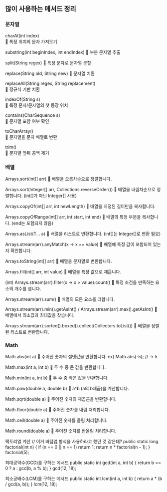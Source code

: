 ## 많이 사용하는 메서드 정리

### 문자열

charAt(int index)	
📌 특정 위치의 문자 가져오기	

substring(int beginIndex, int endIndex)	
📌 부분 문자열 추출

split(String regex)
📌 특정 문자로 문자열 분할		

replace(String old, String new)	
📌 문자열 치환

replaceAll(String regex, String replacement)	
📌 정규식 기반 치환

indexOf(String s)	
📌 특정 문자/문자열의 첫 등장 위치

contains(CharSequence s)	
📌 문자열 포함 여부 확인

toCharArray()	
📌 문자열을 문자 배열로 변환	

trim()	
📌 문자열 앞뒤 공백 제거

### 배열
Arrays.sort(int[] arr)
📌 배열을 오름차순으로 정렬합니다.

Arrays.sort(Integer[] arr, Collections.reverseOrder())
📌 배열을 내림차순으로 정렬합니다. (int[]가 아닌 Integer[] 사용)

Arrays.copyOf(int[] arr, int newLength)
📌 배열을 지정된 길이만큼 복사합니다.

Arrays.copyOfRange(int[] arr, int start, int end)
📌 배열의 특정 부분을 복사합니다. (end는 포함되지 않음)

Arrays.asList(T... a)
📌 배열을 리스트로 변환합니다. (int[]는 Integer[]로 변환 필요)

Arrays.stream(arr).anyMatch(x -> x == value)
📌 배열에 특정 값이 포함되어 있는지 확인합니다.

Arrays.toString(int[] arr)
📌 배열을 문자열로 변환합니다.

Arrays.fill(int[] arr, int value)
📌 배열을 특정 값으로 채웁니다.

(int) Arrays.stream(arr).filter(x -> x > value).count()
📌 특정 조건을 만족하는 요소의 개수를 셉니다.

Arrays.stream(arr).sum()
📌 배열의 모든 요소를 더합니다.

Arrays.stream(arr).min().getAsInt() / Arrays.stream(arr).max().getAsInt()
📌 배열에서 최소값과 최대값을 찾습니다.

Arrays.stream(arr).sorted().boxed().collect(Collectors.toList())
📌 배열을 정렬된 리스트로 변환합니다.

### Math

Math.abs(int a)
📌 주어진 숫자의 절댓값을 반환합니다.
ex) Math.abs(-5); // → 5

Math.max(int a, int b)
📌 두 수 중 큰 값을 반환합니다.

Math.min(int a, int b)
📌 두 수 중 작은 값을 반환합니다.

Math.pow(double a, double b)
📌 a^b (a의 b제곱)을 계산합니다.

Math.sqrt(double a)
📌 주어진 숫자의 제곱근을 반환합니다.

Math.floor(double a)
📌 주어진 숫자를 내림 처리합니다.

Math.ceil(double a)
📌 주어진 숫자를 올림 처리합니다.

Math.round(double a)
📌 주어진 숫자를 반올림 처리합니다.

팩토리얼 계산 // 이거 바텀업 방식을 사용하라고 했던 것 같은데?
public static long factorial(int n) {
    if (n == 0 || n == 1) return 1;
    return n * factorial(n - 1);
}
factorial(5);

최대공약수(GCD)를 구하는 메서드
public static int gcd(int a, int b) {
    return b == 0 ? a : gcd(b, a % b);
}
gcd(12, 18);


최소공배수(LCM)를 구하는 메서드
public static int lcm(int a, int b) {
    return a * (b / gcd(a, b));
}
lcm(12, 18);
